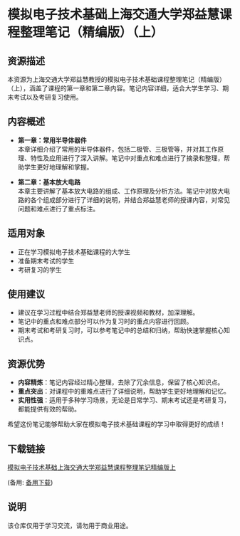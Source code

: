 # 模拟电子技术基础上海交通大学郑益慧课程整理笔记（精编版）（上）

## 资源描述

本资源为上海交通大学郑益慧教授的模拟电子技术基础课程整理笔记（精编版）（上），涵盖了课程的第一章和第二章内容。笔记内容详细，适合大学生学习、期末考试以及考研复习使用。

## 内容概述

- **第一章：常用半导体器件**  
  本章详细介绍了常用的半导体器件，包括二极管、三极管等，并对其工作原理、特性及应用进行了深入讲解。笔记中对重点和难点进行了摘录和整理，帮助学生更好地理解和掌握。

- **第二章：基本放大电路**  
  本章主要讲解了基本放大电路的组成、工作原理及分析方法。笔记中对放大电路的各个组成部分进行了详细的说明，并结合郑益慧老师的授课内容，对常见问题和难点进行了重点标注。

## 适用对象

- 正在学习模拟电子技术基础课程的大学生
- 准备期末考试的学生
- 考研复习的学生

## 使用建议

- 建议在学习过程中结合郑益慧老师的授课视频和教材，加深理解。
- 笔记中的重点和难点部分可以作为复习时的重点内容进行回顾。
- 期末考试和考研复习时，可以参考笔记中的总结和归纳，帮助快速掌握核心知识点。

## 资源优势

- **内容精炼**：笔记内容经过精心整理，去除了冗余信息，保留了核心知识点。
- **重点突出**：对课程中的重难点进行了详细说明，帮助学生更好地理解和记忆。
- **实用性强**：适用于多种学习场景，无论是日常学习、期末考试还是考研复习，都能提供有效的帮助。

希望这份笔记能够帮助大家在模拟电子技术基础课程的学习中取得更好的成绩！

## 下载链接
[模拟电子技术基础上海交通大学郑益慧课程整理笔记精编版上](https://pan.quark.cn/s/96bfb4070324) 

(备用: [备用下载](https://pan.baidu.com/s/1HBhKFB2KtSlzlJ6NHjilBg?pwd=1234))

## 说明

该仓库仅用于学习交流，请勿用于商业用途。

